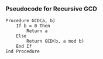 ### Pseudocode for Recursive GCD

```plaintext
Procedure GCD(a, b)
    If b = 0 Then
        Return a
    Else
        Return GCD(b, a mod b)
    End If
End Procedure